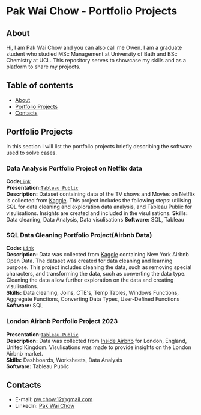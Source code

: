 # Pak Wai Chow - Portfolio Projects

## About

Hi, I am Pak Wai Chow and you can also call me Owen. I am a graduate student who studied MSc Management at University of Bath and BSc Chemistry at UCL. This repository serves to showcase my skills and as a platform to share my projects.
<br>

## Table of contents
- [About](#about)
- [Portfolio Projects](#portfolio-projects)
- [Contacts](#contacts)

## Portfolio Projects
In this section I will list the portfolio projects briefly describing the software used to solve cases.

### Data Analysis Portfolio Project on Netflix data
**Code**[`Link`](https://github.com/OwenChow12/Portfolio_Project/blob/main/Netflix%20data%20analysis%20.sql)  
**Presentation:**[`Tableau Public`](https://public.tableau.com/app/profile/pak.wai.chow/viz/NetflixAnalysisandDataExplorationPortfolioProject/NetflixContentbyCountries)  
**Description:** Dataset containing data of the TV shows and Movies on Netflix is collected from [Kaggle](https://www.kaggle.com/datasets/shivamb/netflix-shows). This project includes the following steps: utilising SQL for data cleaning and exploration data analysis, and Tableau Public for visulisations. Insights are created and included in the visulisations. 
**Skills:** Data cleaning, Data Analysis, Data visulisations
**Software:** SQL, Tableau

### SQL Data Cleaning Portfolio Project(Airbnb Data)
**Code:** [`Link`](https://github.com/OwenChow12/Portfolio_Project/blob/4256e5b432f20df1e4d4c71c8c851a5f6b09f26c/SQL%20Data%20Cleaning%20Portfolio%20Project%20(Airbnb%20Data).sql)   
**Description:** Data was collected from [Kaggle](https://www.kaggle.com/datasets/arianazmoudeh/airbnbopendata) containing New York Airbnb Open Data. The dataset was created for data cleaning and learning purpose. This project includes cleaning the data, such as removing special characters, and transforming the data, such as converting the data type. Cleaning the data allow further exploration on the data and creating visulisations.    
**Skills:** Data cleaning, Joins, CTE's, Temp Tables, Windows Functions, Aggregate Functions, Converting Data Types, User-Defined Functions   
**Software:** SQL   

### London Airbnb Portfolio Project 2023
**Presentation:**[`Tableau Public`](https://public.tableau.com/app/profile/pak.wai.chow/viz/LondonAirbnbPortfolioProject2023/GeneralInformation#2)        
**Description:** Data was collected from [Inside Airbnb](http://insideairbnb.com/get-the-data) for London, England, United Kingdom. Visulisations was made to provide insights on the London Airbnb market.      
**Skills:** Dashboards, Worksheets, Data Analysis    
**Software:** Tableau Public    





## Contacts
- E-mail: pw.chow.12@gmail.com
- Linkedin: [Pak Wai Chow](https://www.linkedin.com/in/pak-wai-chow-40200218a/)

